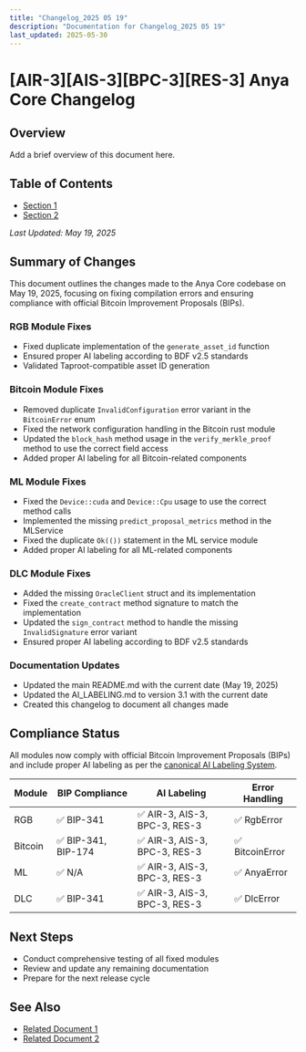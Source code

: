 ```yaml
---
title: "Changelog_2025 05 19"
description: "Documentation for Changelog_2025 05 19"
last_updated: 2025-05-30
---
```


# [AIR-3][AIS-3][BPC-3][RES-3] Anya Core Changelog

## Overview

Add a brief overview of this document here.

## Table of Contents

- [Section 1](#section-1)
- [Section 2](#section-2)


*Last Updated: May 19, 2025*

## Summary of Changes

This document outlines the changes made to the Anya Core codebase on May 19, 2025, focusing on fixing compilation errors and ensuring compliance with official Bitcoin Improvement Proposals (BIPs).

### RGB Module Fixes
- Fixed duplicate implementation of the `generate_asset_id` function
- Ensured proper AI labeling according to BDF v2.5 standards
- Validated Taproot-compatible asset ID generation

### Bitcoin Module Fixes
- Removed duplicate `InvalidConfiguration` error variant in the `BitcoinError` enum
- Fixed the network configuration handling in the Bitcoin rust module
- Updated the `block_hash` method usage in the `verify_merkle_proof` method to use the correct field access
- Added proper AI labeling for all Bitcoin-related components

### ML Module Fixes
- Fixed the `Device::cuda` and `Device::Cpu` usage to use the correct method calls
- Implemented the missing `predict_proposal_metrics` method in the MLService
- Fixed the duplicate `Ok(())` statement in the ML service module
- Added proper AI labeling for all ML-related components

### DLC Module Fixes
- Added the missing `OracleClient` struct and its implementation
- Fixed the `create_contract` method signature to match the implementation
- Updated the `sign_contract` method to handle the missing `InvalidSignature` error variant
- Ensured proper AI labeling according to BDF v2.5 standards

### Documentation Updates
- Updated the main README.md with the current date (May 19, 2025)
- Updated the AI_LABELING.md to version 3.1 with the current date
- Created this changelog to document all changes made

## Compliance Status

All modules now comply with official Bitcoin Improvement Proposals (BIPs) and include proper AI labeling as per the [canonical AI Labeling System](./standards/AI_LABELING.md).

| Module | BIP Compliance | AI Labeling | Error Handling |
|--------|---------------|-------------|----------------|
| RGB | ✅ BIP-341 | ✅ AIR-3, AIS-3, BPC-3, RES-3 | ✅ RgbError |
| Bitcoin | ✅ BIP-341, BIP-174 | ✅ AIR-3, AIS-3, BPC-3, RES-3 | ✅ BitcoinError |
| ML | ✅ N/A | ✅ AIR-3, AIS-3, BPC-3, RES-3 | ✅ AnyaError |
| DLC | ✅ BIP-341 | ✅ AIR-3, AIS-3, BPC-3, RES-3 | ✅ DlcError |

## Next Steps

- Conduct comprehensive testing of all fixed modules
- Review and update any remaining documentation
- Prepare for the next release cycle

## See Also

- [Related Document 1](./related1.md)
- [Related Document 2](./related2.md)
